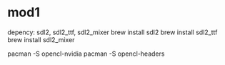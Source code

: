 # mod1
depency:
sdl2, sdl2_ttf, sdl2_mixer
brew install sdl2
brew install sdl2_ttf
brew install sdl2_mixer

pacman -S opencl-nvidia
pacman -S opencl-headers
